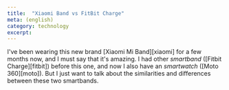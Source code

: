 ```yaml
---
title:  "Xiaomi Band vs FitBit Charge"
meta: (english)
category: technology
excerpt: 
---
```

I've been wearing this new brand [Xiaomi Mi Band][xiaomi] for a few months now, and I must say that it's amazing.
I had other _smartband_ ([Fitbit Charge][fitbit]) before this one, and now I also have an _smartwatch_ ([Moto 360][moto]). But I just want to talk about the similarities and differences between these two smartbands.
